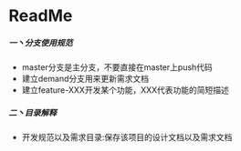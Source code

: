 # ReadMe
##### 一丶分支使用规范
- master分支是主分支，不要直接在master上push代码
- 建立demand分支用来更新需求文档
- 建立feature-XXX开发某个功能，XXX代表功能的简短描述
##### 二丶目录解释
- 开发规范以及需求目录:保存该项目的设计文档以及需求文档